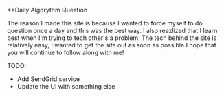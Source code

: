 
**Daily Algorythm Question

  The reason I made this site is because I wanted to force myself to do question once a day and this was the best way. I also reazlized that I learn best when I'm trying to tech other's a problem. The tech behind the site is relatively easy, I wanted to get the site out as soon as possible.I hope that you will continue to follow along with me!
  
  
TODO:
 - Add SendGrid service
 - Update the UI with something else
